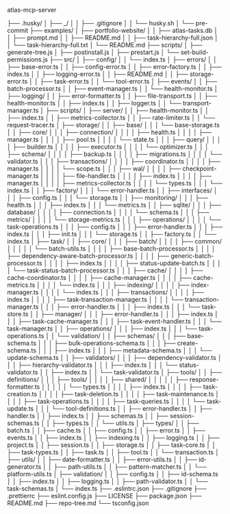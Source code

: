 atlas-mcp-server

├── .husky/ │ ├── \_/ │ │ ├── .gitignore │ │ └── husky.sh │ └── pre-commit ├── examples/ │ ├──
portfolio-website/ │ │ ├── atlas-tasks.db │ │ ├── prompt.md │ │ ├── README.md │ │ ├──
task-hierarchy-full.json │ │ └── task-hierarchy-full.txt │ └── README.md ├── scripts/ │ ├──
generate-tree.js │ ├── postinstall.js │ ├── prestart.js │ └── set-build-permissions.js ├── src/ │
├── config/ │ │ └── index.ts │ ├── errors/ │ │ ├── base-error.ts │ │ ├── config-error.ts │ │ ├──
error-factory.ts │ │ ├── index.ts │ │ ├── logging-error.ts │ │ ├── README.md │ │ ├──
storage-error.ts │ │ ├── task-error.ts │ │ └── tool-error.ts │ ├── events/ │ │ ├──
batch-processor.ts │ │ ├── event-manager.ts │ │ └── health-monitor.ts │ ├── logging/ │ │ ├──
error-formatter.ts │ │ ├── file-transport.ts │ │ ├── health-monitor.ts │ │ ├── index.ts │ │ ├──
logger.ts │ │ └── transport-manager.ts │ ├── scripts/ │ ├── server/ │ │ ├── health-monitor.ts │ │
├── index.ts │ │ ├── metrics-collector.ts │ │ ├── rate-limiter.ts │ │ └── request-tracer.ts │ ├──
storage/ │ │ ├── base/ │ │ │ └── base-storage.ts │ │ ├── core/ │ │ │ ├── connection/ │ │ │ │ ├──
health.ts │ │ │ │ ├── manager.ts │ │ │ │ ├── pool.ts │ │ │ │ └── state.ts │ │ │ ├── query/ │ │ │ │
├── builder.ts │ │ │ │ ├── executor.ts │ │ │ │ └── optimizer.ts │ │ │ ├── schema/ │ │ │ │ ├──
backup.ts │ │ │ │ ├── migrations.ts │ │ │ │ └── validator.ts │ │ │ ├── transactions/ │ │ │ │ ├──
coordinator.ts │ │ │ │ ├── manager.ts │ │ │ │ └── scope.ts │ │ │ ├── wal/ │ │ │ │ ├──
checkpoint-manager.ts │ │ │ │ ├── file-handler.ts │ │ │ │ ├── index.ts │ │ │ │ ├── manager.ts │ │ │
│ ├── metrics-collector.ts │ │ │ │ └── types.ts │ │ │ └── index.ts │ │ ├── factory/ │ │ │ └──
error-handler.ts │ │ ├── interfaces/ │ │ │ ├── config.ts │ │ │ └── storage.ts │ │ ├── monitoring/ │
│ │ ├── health.ts │ │ │ ├── index.ts │ │ │ └── metrics.ts │ │ ├── sqlite/ │ │ │ ├── database/ │ │ │
│ ├── connection.ts │ │ │ │ └── schema.ts │ │ │ ├── metrics/ │ │ │ │ └── storage-metrics.ts │ │ │
├── operations/ │ │ │ │ └── task-operations.ts │ │ │ ├── config.ts │ │ │ ├── error-handler.ts │ │ │
├── index.ts │ │ │ ├── init.ts │ │ │ └── storage.ts │ │ ├── factory.ts │ │ └── index.ts │ ├── task/
│ │ ├── core/ │ │ │ ├── batch/ │ │ │ │ ├── common/ │ │ │ │ │ └── batch-utils.ts │ │ │ │ ├──
base-batch-processor.ts │ │ │ │ ├── dependency-aware-batch-processor.ts │ │ │ │ ├──
generic-batch-processor.ts │ │ │ │ ├── index.ts │ │ │ │ ├── status-update-batch.ts │ │ │ │ └──
task-status-batch-processor.ts │ │ │ ├── cache/ │ │ │ │ ├── cache-coordinator.ts │ │ │ │ ├──
cache-manager.ts │ │ │ │ ├── cache-metrics.ts │ │ │ │ └── index.ts │ │ │ ├── indexing/ │ │ │ │ ├──
index-manager.ts │ │ │ │ └── index.ts │ │ │ ├── transactions/ │ │ │ │ ├── index.ts │ │ │ │ ├──
task-transaction-manager.ts │ │ │ │ └── transaction-manager.ts │ │ │ ├── error-handler.ts │ │ │ ├──
index.ts │ │ │ └── task-store.ts │ │ ├── manager/ │ │ │ ├── error-handler.ts │ │ │ ├── index.ts │ │
│ ├── task-cache-manager.ts │ │ │ ├── task-event-handler.ts │ │ │ └── task-manager.ts │ │ ├──
operations/ │ │ │ ├── index.ts │ │ │ └── task-operations.ts │ │ └── validation/ │ │ ├── schemas/ │ │
│ ├── base-schema.ts │ │ │ ├── bulk-operations-schema.ts │ │ │ ├── create-schema.ts │ │ │ ├──
index.ts │ │ │ ├── metadata-schema.ts │ │ │ └── update-schema.ts │ │ ├── validators/ │ │ │ ├──
dependency-validator.ts │ │ │ ├── hierarchy-validator.ts │ │ │ ├── index.ts │ │ │ └──
status-validator.ts │ │ ├── index.ts │ │ └── task-validator.ts │ ├── tools/ │ │ ├── definitions/ │ │
│ ├── tools/ │ │ │ │ ├── shared/ │ │ │ │ │ ├── response-formatter.ts │ │ │ │ │ └── types.ts │ │ │ │
├── index.ts │ │ │ │ ├── task-creation.ts │ │ │ │ ├── task-deletion.ts │ │ │ │ ├──
task-maintenance.ts │ │ │ │ ├── task-operations.ts │ │ │ │ ├── task-queries.ts │ │ │ │ └──
task-update.ts │ │ │ └── tool-definitions.ts │ │ ├── error-handler.ts │ │ ├── handler.ts │ │ ├──
index.ts │ │ ├── schemas.ts │ │ ├── session-schemas.ts │ │ ├── types.ts │ │ └── utils.ts │ ├──
types/ │ │ ├── batch.ts │ │ ├── cache.ts │ │ ├── config.ts │ │ ├── error.ts │ │ ├── events.ts │ │
├── index.ts │ │ ├── indexing.ts │ │ ├── logging.ts │ │ ├── project.ts │ │ ├── session.ts │ │ ├──
storage.ts │ │ ├── task-core.ts │ │ ├── task-types.ts │ │ ├── task.ts │ │ ├── tool.ts │ │ └──
transaction.ts │ ├── utils/ │ │ ├── date-formatter.ts │ │ ├── error-utils.ts │ │ ├── id-generator.ts
│ │ ├── path-utils.ts │ │ ├── pattern-matcher.ts │ │ └── platform-utils.ts │ ├── validation/ │ │ ├──
config.ts │ │ ├── id-schema.ts │ │ ├── index.ts │ │ ├── logging.ts │ │ ├── path-validator.ts │ │ └──
task-schemas.ts │ └── index.ts ├── .eslintrc.json ├── .gitignore ├── .prettierrc ├──
eslint.config.js ├── LICENSE ├── package.json ├── README.md ├── repo-tree.md └── tsconfig.json
